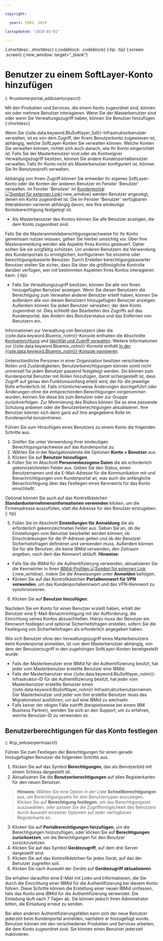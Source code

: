 ```yaml
---

copyright:

  years: 1994, 2019

lastupdated: "2019-02-01"

---
```


{:shortdesc: .shortdesc}
{:codeblock: .codeblock}
{:tip: .tip}
{:screen: .screen}
{:new_window: target="_blank"}


# Benutzer zu einem SoftLayer-Konto hinzufügen
{: #customerportal_addusertocpacct}

Mit den Produkten und Services, die einem Konto zugeordnet sind, können ein oder mehrere Benutzer interagieren. Wenn Sie der Masterbenutzer sind oder wenn Sie Verwaltungszugriff haben, können Sie Benutzer hinzufügen.
{:shortdesc}

Wenn Sie {{site.data.keyword.BluSoftlayer_full}}-Infrastrukturbenutzer verwalten, ist es von dem Zugriff, der Ihrem Benutzerkonto zugewiesen ist, abhängig, welche SoftLayer-Konten Sie verwalten können. Welche Konten Sie verwalten können, richtet sich auch danach, wie Ihr Konto eingerichtet ist. Falls Sie der Masterbenutzer sind oder als Kontoeigner Verwaltungszugriff besitzen, können Sie andere Kundenportalbenutzer verwalten. Falls Ihr Konto nicht als Masterbenutzer konfiguriert ist, können Sie Ihr Benutzerprofil verwalten.

Abhängig von Ihrem Zugriff können Sie entweder Ihr eigenes SoftLayer-Konto oder die Konten der anderen Benutzer im Fenster 'Benutzer' verwalten. Im Fenster 'Benutzer' im [Kundenportal ![Symbol für externen Link](../icons/launch-glyph.svg)](https://control.softlayer.com/){:new_window} werden Benutzer angezeigt, denen ein Konto zugeordnet ist. Die im Fenster 'Benutzer' verfügbaren Interaktionen variieren abhängig davon, wie Ihre eindeutige Kontoberechtigung festgelegt ist.
  * Als Masterbenutzer des Kontos können Sie alle Benutzer anzeigen, die dem Konto zugeordnet sind.

  Falls Sie die Masteranmeldeberechtigungsnachweise für Ihr Konto gemeinsam nutzen müssen, gehen Sie hierbei umsichtig vor. Über Ihre Masteranmeldung werden alle Aspekte Ihres Kontos gesteuert. Daher sollten Sie sie sorgfältig schützen. Um anderen Benutzern die Verwendung des Kundenportals zu ermöglichen, konfigurieren Sie einzelne oder berechtigungsbasierte Benutzer. Durch Erstellen berechtigungsbasierter Benutzer stellen Sie sicher, dass Sie über die größtmögliche Kontrolle darüber verfügen, wer mit bestimmten Aspekten Ihres Kontos interagieren kann.
{:tip}

  * Falls Sie Verwaltungszugriff besitzen, können Sie alle von Ihnen hinzugefügten Benutzer anzeigen. Wenn Sie diesen Benutzern die Berechtigung zum Verwalten anderer Benutzer erteilt haben, können Sie außerdem alle von diesen Benutzern hinzugefügten Benutzer anzeigen. Außerdem können Sie jeden Benutzer verwalten, der dem Konto zugeordnet ist. Dies schließt das Bearbeiten des Zugriffs auf das Kundenportal, das Ändern des Benutzerstatus und das Entfernen von Benutzern ein.

Informationen zur Verwaltung von Benutzern über die {{site.data.keyword.Bluemix_notm}}-Konsole enthalten die Abschnitte [Kontoeinrichtung](/docs/account/adminpublic.html#signing-up-for-ibm-cloud) und [Identität und Zugriff verwalten](/docs/iam/quickstart.html#getstarted). Weitere Informationen zur {{site.data.keyword.Bluemix_notm}}-Konsole enthält [In der {{site.data.keyword.Bluemix_notm}}-Konsole navigieren](/docs/overview/ui.html#ui).

Unterschiedliche Personen in einer Organisation besitzen verschiedene Rollen und Zuständigkeiten; Benutzerberechtigungen können somit nicht universell für jeden Benutzer passend festgelegt werden. Sie können zum Kundenportal Benutzer mit Rollen hinzufügen, damit sichergestellt ist, dass Zugriff auf genau den Funktionsumfang erteilt wird, der für die jeweilige Rolle erforderlich ist. Falls irrtümlicherweise Änderungen durchgeführt oder Änderungen ohne die entsprechenden Berechtigungen vorgenommen wurden, können Sie diese bis zum Benutzer oder zur Gruppe zurückverfolgen. Zur Minimierung des Risikos können Sie so eine passende Schulung anbieten oder die Benutzerberechtigungen aktualisieren. Ihre Benutzer können sich dann ganz auf ihre angegebene Rolle im Kundenportal konzentrieren.

Führen Sie zum Hinzufügen eines Benutzers zu einem Konto die folgenden Schritte aus.

1. Greifen Sie unter Verwendung Ihrer eindeutigen Berechtigungsnachweise auf das Kundenportal zu.
2. Wählen Sie in der Navigationsleiste die Optionen **Konto > Benutzer** aus.
3. Klicken Sie auf **Benutzer hinzufügen**.
4. Füllen Sie im Abschnitt **Personenbezogene Daten** die als erforderlich gekennzeichneten Felder aus. Geben Sie den Status, einen Benutzernamen und die E-Mail-Adresse für die Kommunikation mit und Benachrichtigungen vom Kundenportal an, was auch die anfängliche Benachrichtigung über das Festlegen eines Kennworts für das Konto einschließt.

  Optional können Sie auch auf das Kontrollkästchen **Standardunternehmensinformationen verwenden** klicken, um die Firmenadresse auszufüllen, statt die Adresse für den Benutzer einzugeben.
  {: tip}

5. Füllen Sie im Abschnitt **Einstellungen für Anmeldung** die als erforderlich gekennzeichneten Felder aus. Geben Sie an, ob die Einstellungen vom Benutzer bearbeitet werden können, ob Einschränkungen für die IP-Adresse gelten und ob der Benutzer Sicherheitsfragen definieren und verwenden muss. Außerdem können Sie für alle Benutzer, die keine IBMid verwenden, den Zeitraum angeben, nach dem das Kennwort abläuft.
**Hinweise:**
* Falls Sie die IBMid für die Authentifizierung verwenden, aktualisieren Sie die Kennwörter in Ihren [IBMid-Profilen ![Symbol für externen Link](../icons/launch-glyph.svg)](https://www.ibm.com/account/profile){:new_window}, indem Sie die Anweisungen unter **Anmelden** befolgen.
* Klicken Sie auf das Kontrollkästchen **Portalkennwort für VPN verwenden**, um das Kundenportalkennwort und das VPN-Kennwort zu synchronisieren.
6. Klicken Sie auf **Benutzer hinzufügen**.

Nachdem Sie ein Konto für einen Benutzer erstellt haben, erhält der Benutzer eine E-Mail-Benachrichtigung mit der Aufforderung, die Einrichtung seines Kontos abzuschließen. Hierzu muss der Benutzer ein Kennwort festlegen und optional Sicherheitsfragen erstellen, sofern Sie die Festlegung von Sicherheitsfragen als erforderlich angegeben haben.

Wie sich Benutzer ohne den Verwaltungszugriff eines Masterbenutzers beim Kundenportal anmelden, ist von dem Masterbenutzer abhängig, von dem der Benutzerzugriff in den zugehörigen SoftLayer-Konten bereitgestellt wurde:
  * Falls der Masterbenutzer eine IBMid für die Authentifizierung besitzt, hat jeder vom Masterbenutzer erstellte Benutzer eine IBMid.
  * Falls der Masterbenutzer eine {{site.data.keyword.BluSoftlayer_notm}}-Infrastruktur-ID für die Authentifizierung besitzt, hat jeder vom Masterbenutzer erstellte Benutzer einen {{site.data.keyword.BluSoftlayer_notm}}-Infrastrukturbenutzernamen. Der Masterbenutzer und jeder von ihm erstellte Benutzer muss das Migrationstool ausführen, um auf eine IBMid zu wechseln.
  * Falls keiner der obigen Fälle zutrifft (beispielsweise bei einem IBM Business Partner), wenden Sie sich an den Support, um zu erfahren, welche Benutzer-ID zu verwenden ist.

## Benutzerberechtigungen für das Konto festlegen
{: #cp_setuserpermsacct}

Führen Sie zum Festlegen der Berechtigungen für einen gerade hinzugefügten Benutzer die folgenden Schritte aus.

1. Klicken Sie auf das Symbol **Berechtigungen**, das als Benutzerbild mit einem Schloss dargestellt ist.
2. Aktualisieren Sie die **Benutzerberechtigungen** auf allen Registerkarten für den neuen Benutzer.
> **Hinweis:** Wählen Sie eine Option in der Liste **Schnellberechtigungen** aus, um Berechtigungssets für drei Benutzertypen anzuzeigen. Klicken Sie auf **Berechtigung festlegen**, um das Berechtigungsset auszuwählen, oder passen Sie die Zugriffsmöglichkeit des Benutzers durch Auswahl einzelner Optionen auf jeder verfügbaren Registerkarte an.
3. Klicken Sie auf **Portalberechtigungen hinzufügen**, um die Berechtigungen hinzuzufügen, oder klicken Sie auf **Berechtigungen zurücksetzen**, um die Berechtigungen für den Benutzer zurückzusetzen.
4. Klicken Sie auf das Symbol **Gerätezugriff**, auf dem drei Server dargestellt sind.
5. Klicken Sie auf das Kontrollkästchen für jedes Gerät, auf das der Benutzer zugreifen soll.
6. Klicken Sie nach Auswahl der Geräte auf **Gerätezugriff aktualisieren**.

Sie erhalten daraufhin eine E-Mail mit Links und Informationen, die Sie durch die Einrichtung einer IBMid für die Authentifizierung bei diesem Konto führen. Diese Schritte können die Erstellung einer neuen IBMid umfassen, falls das Konto eine IBMid für die Authentifizierung verwendet. Die Einladung läuft nach 7 Tagen ab. Sie können jedoch Ihren Administrator bitten, die Einladung erneut zu senden.

Bei allen anderen Authentifizierungsfällen kann sich der neue Benutzer jederzeit beim Kundenportal anmelden, nachdem er hinzugefügt wurde. Benutzer können mit den verschiedenen Produkten und Services arbeiten, die dem Konto zugeordnet sind. Sie können einen Benutzer jederzeit inaktivieren.
